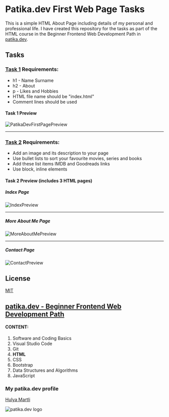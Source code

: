 # Patika.dev First Web Page Tasks

This is a simple HTML About Page including details of my personal and professional life. I have created this repository for the tasks as part of the HTML course in the Beginner Frontend Web Development Path in [patika.dev](https://patika.dev/).

## Tasks

### [Task 1](https://app.patika.dev/courses/html/odev1) Requirements:
* h1 - Name Surname
* h2 - About
* p - Likes and Hobbies
* HTML file name should be "index.html"
* Comment lines should be used

#### Task 1 Preview

![PatikaDevFirstPagePreview](https://lh3.googleusercontent.com/F3Q1I0gXVJk4plxLQzNOvR44GkxZjtvTGhaBneGFOkRFwf99qVblYysoV77Uspiik0zfTo5q4ReCqG0XK1zDJjb_0Oo0ooCGZk7xrs686VU2gnjgPZl-F2iW9Bad7gwuKy9VhEhGiFQ=w2400)

---

### [Task 2](https://app.patika.dev/courses/html/odev2) Requirements:
* Add an image and its description to your page 
* Use bullet lists to sort your favourite movies, series and books
* Add these list items IMDB and Goodreads links
* Use block, inline elements

#### Task 2 Preview (includes 3 HTML pages)

##### Index Page
![IndexPreview](https://lh3.googleusercontent.com/iZ7tzNOuck-LfB4GLO9S9_W82BGd-2DGdzPmmlnnAel-n3DhFV0543cwvn9WM-mGteI8tGXUpjNzZ6OpdCgUoi_aMHgnXgYwcrZSB_KsjV4NTihlCcpx96OzWIe6I9gekqH8fERa1Xo=w2400)

---

##### More About Me Page
![MoreAboutMePreview](https://lh3.googleusercontent.com/gCuGFG6l_o5REPbvrSO7i8xE_6SIusSrYSdvNaKe0xD8lFG8qVD0aRZaM0QNhyEO3dtf1j7bF1I_EHfzKmpKqZl4mx8lbKYCXCR3fYX4pNKIBdF90BkpnXfhN7YquyhyorvoXR0ZXIs=w2400)

---

##### Contact Page
![ContactPreview](https://lh3.googleusercontent.com/ivHTHDoxZyHmGDUulbu27FcNdElhHwqsTZtlH5lCiyU_K7FfeSRQy6NjjuN6IWtW6VzpbKR3YGO0B3UQhb8MYyawCr8yx4tVvUFR_Qs1NH2V_DsuPkHUYMJZeBTPtzgF2NwHIZ2l2Ms=w2400)

## License

[MIT](https://choosealicense.com/licenses/mit/)

## [patika.dev - Beginner Frontend Web Development Path](https://app.patika.dev/paths/baslangic-seviye-frontend-web-development-patikasi)

#### CONTENT:
1. Software and Coding Basics
2. Visual Studio Code
3. Git
4. **HTML**
5. CSS
6. Bootstrap
7. Data Structures and Algorithms
8. JavaScript

### My patika.dev profile
[Hulya Martli](https://app.patika.dev/hulyamartli)

![patika.dev logo](https://kpm.metu.edu.tr/wp-content/uploads/2022/03/patikaLogo-2.png)
